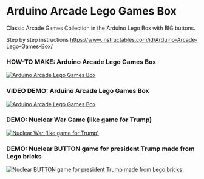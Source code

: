 # Arduino Arcade Lego Games Box
Classic Arcade Games Collection in the Arduino Lego Box with BIG buttons.

Step by step instructions
https://www.instructables.com/id/Arduino-Arcade-Lego-Games-Box/

### HOW-TO MAKE: Arduino Arcade Lego Games Box
[![Arduino Arcade Lego Games Box](https://img.youtube.com/vi/k_Zlcp0_hjg/0.jpg)](https://youtu.be/k_Zlcp0_hjg "
Arduino Arcade Lego Games Box")

### VIDEO DEMO: Arduino Arcade Lego Games Box
[![Arduino Arcade Lego Games Box](https://img.youtube.com/vi/eVfzene-zvs/0.jpg)](https://youtu.be/eVfzene-zvs "
Arduino Arcade Lego Games Box")

### DEMO: Nuclear War Game (like game for Trump)
[![Nuclear War (like game for Trump)](https://img.youtube.com/vi/2GN74FPwmIA/0.jpg)](https://youtu.be/2GN74FPwmIA "Nuclear War (like game for Trump)")

### DEMO: Nuclear BUTTON game for president Trump made from Lego bricks
[![Nuclear BUTTON game for president Trump made from Lego bricks](https://img.youtube.com/vi/UJuxft47cdY/0.jpg)](https://youtu.be/UJuxft47cdY "Nuclear BUTTON game for president Trump made from Lego bricks")
